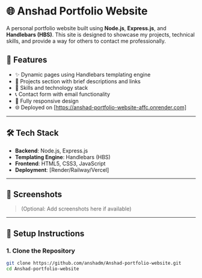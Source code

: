 # 🌐 Anshad Portfolio Website

A personal portfolio website built using **Node.js**, **Express.js**, and **Handlebars (HBS)**. This site is designed to showcase my projects, technical skills, and provide a way for others to contact me professionally.

## 🚀 Features

- ✨ Dynamic pages using Handlebars templating engine
- 📂 Projects section with brief descriptions and links
- 🧠 Skills and technology stack
- 📞 Contact form with email functionality
- 📱 Fully responsive design
- 🌐 Deployed on [https://anshad-portfolio-website-affc.onrender.com]

---

## 🛠️ Tech Stack

- **Backend**: Node.js, Express.js
- **Templating Engine**: Handlebars (HBS)
- **Frontend**: HTML5, CSS3, JavaScript
- **Deployment**: [Render/Railway/Vercel]

---

## 📸 Screenshots

> (Optional: Add screenshots here if available)

---

## 🧰 Setup Instructions

### 1. Clone the Repository

```bash
git clone https://github.com/anshadm/Anshad-portfolio-website.git
cd Anshad-portfolio-website
